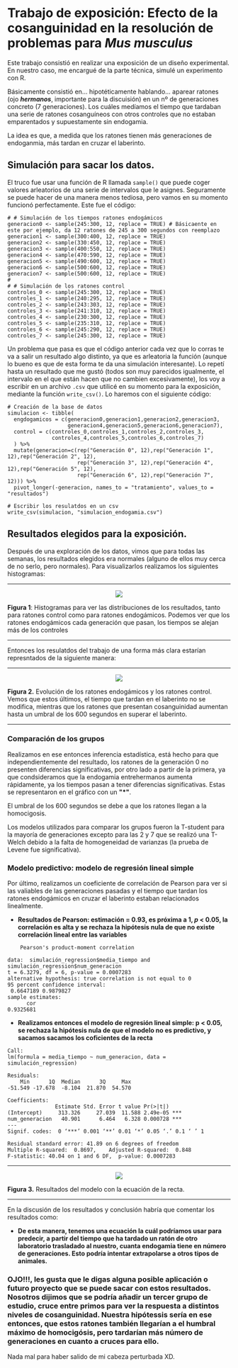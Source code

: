 # Trabajo de exposición: Efecto de la cosanguinidad en la resolución de problemas para *Mus musculus*

Este trabajo consistió en realizar una exposición de un diseño experimental. En nuestro caso, me encargué de la parte técnica, simulé un experimento con R.

Básicamente consistió en... hipotéticamente hablando... aparear ratones (ojo ***hermanos***, importante para la discuisión) en un nº de generaciones concreto (7 generaciones). Los cuáles medíamos el tiempo que tardaban una serie de ratones cosanguíneos con otros controles que no estaban emparentados y supuestamente sin endogamia.

La idea es que, a medida que los ratones tienen más generaciones de endoganmia, más tardan en cruzar el laberinto.


## Simulación para sacar los datos.

El truco fue usar una función de R llamada ```sample()``` que puede coger valores arleatorios de una serie de intervalos que le asignes. Seguramente se puede hacer de una manera menos tediosa, pero vamos en su momento funcionó perfectamente. Este fue el código:

```
# # Simulación de los tiempos ratones endogámicos
generacion0 <- sample(245:300, 12, replace = TRUE) # Básicaente en este por ejemplo, da 12 ratones de 245 a 300 segundos con reemplazo
generacion1 <- sample(300:400, 12, replace = TRUE)
generacion2 <- sample(330:450, 12, replace = TRUE)
generacion3 <- sample(400:550, 12, replace = TRUE)
generacion4 <- sample(470:590, 12, replace = TRUE)
generacion5 <- sample(490:600, 12, replace = TRUE)
generacion6 <- sample(500:600, 12, replace = TRUE)
generacion7 <- sample(500:600, 12, replace = TRUE)
# 
# # Simulación de los ratones control
controles_0 <- sample(245:300, 12, replace = TRUE)
controles_1 <- sample(240:295, 12, replace = TRUE)
controles_2 <- sample(243:303, 12, replace = TRUE)
controles_3 <- sample(241:310, 12, replace = TRUE)
controles_4 <- sample(230:300, 12, replace = TRUE)
controles_5 <- sample(235:310, 12, replace = TRUE)
controles_6 <- sample(245:290, 12, replace = TRUE)
controles_7 <- sample(245:300, 12, replace = TRUE)
```

Un problema que pasa es que el código anterior cada vez que lo corras te va a salir un resultado algo distinto, ya que es arleatoria la función (aunque lo bueno es que de esta forma te da una simulación interesante). Lo repetí hasta un resultado que me gustó (todos son muy parecidos igualmente, el intervalo en el que están hacen que no cambien excesivamente), los voy a escribir en un archivo ```.csv``` que utilicé en su momento para la exposición, mediante la función ```write_csv()```. Lo haremos con el siguiente código:

```
# Creación de la base de datos
simulacion <- tibble(
  engdogamicos = c(generacion0,generacion1,generacion2,generacion3,
                   generacion4,generacion5,generacion6,generacion7),
  control = c(controles_0,controles_1,controles_2,controles_3,
              controles_4,controles_5,controles_6,controles_7)
  ) %>%
  mutate(generacion=c(rep("Generación 0", 12),rep("Generación 1", 12),rep("Generación 2", 12),
                      rep("Generación 3", 12),rep("Generación 4", 12),rep("Generación 5", 12),
                      rep("Generación 6", 12),rep("Generación 7", 12))) %>%
  pivot_longer(-generacion, names_to = "tratamiento", values_to = "resultados")

# Escribir los resulatdos en un csv
write_csv(simulacion, "simulacion_endogamia.csv") 
```

## Resultados elegidos para la exposición.

Después de una exploración de los datos, vimos que para todas las semanas, los resultados elegidos era normales (alguno de ellos muy cerca de no serlo, pero normales). Para visualizarlos realizamos los siguientes histogramas:

---

<p align="center">
<img src="https://github.com/Juankkar/cuarto_carrera/blob/main/FAA/trabajo_exposicion/graficas/histogramas.png">
</p>

**Figura 1**: Histogramas para ver las distribuciones de los resultados, tanto para ratones control como para ratones endogámicos. Podemos ver que los ratones endogámicos cada generación que pasan, los tiempos se alejan más de los controles

---

Entonces los resulatdos del trabajo de una forma más clara estarían represntados de la siguiente manera:

---

<p align="center">
<img src="https://github.com/Juankkar/cuarto_carrera/blob/main/FAA/trabajo_exposicion/graficas/endogamia.png">
</p>

**Figura 2.** Evolución de los ratones endogámicos y los ratones control. Vemos que estos últimos, el tiempo que tardan en el laberinto no se modifica, mientras que los ratones que presentan cosanguinidad aumentan hasta un umbral de los 600 segundos en superar el laberinto.

---
### Comparación de los grupos
Realizamos en ese entonces inferencia estadística, está hecho para que independientemente del resultado, los ratones de la generación 0 no presenten diferencias significativas, por otro lado a partir de la primera, ya que condsideramos que la endogamia entrehermanos aumenta rápidamente, ya los tiempos pasan a tener diferencias significativas. Estas se representaron en el gráfico con un **"*"**.

El umbral de los 600 segundos se debe a que los ratones llegan a la homocigosis.

Los modelos utilizados para comparar los grupos fueron la T-student para la mayoría de generaciones excepto para las 2 y 7 que se realizó una T-Welch debido a la falta de homogeneidad de varianzas (la prueba de Levene fue significativa).

### Modelo predictivo: modelo de regresión lineal simple
Por último, realizamos un coeficiente de correlación de Pearson para ver si las valiables de las generaciones pasadas y el tiempo que tardan los ratones endogámicos en cruzar el laberinto estaban relacionados linealmente.

* **Resultados de Pearson: estimación = 0.93, es próxima a 1, *p* < 0.05, la correlación es alta y se rechaza la hipótesis nula de que no existe correlación lineal entre las variables**

```
	Pearson's product-moment correlation

data:  simulación_regression$media_tiempo and simulación_regression$num_generacion
t = 6.3279, df = 6, p-value = 0.0007283
alternative hypothesis: true correlation is not equal to 0
95 percent confidence interval:
 0.6647189 0.9879827
sample estimates:
      cor 
0.9325681 
```

* **Realizamos entonces el modelo de regresión lineal simple: p < 0.05, se rechaza la hipótesis nula de que el modelo no es predictivo, y sacamos sacamos los coficientes de la recta**

```
Call:
lm(formula = media_tiempo ~ num_generacion, data = simulación_regression)

Residuals:
    Min      1Q  Median      3Q     Max 
-51.549 -17.678  -8.104  21.870  54.570 

Coefficients:
               Estimate Std. Error t value Pr(>|t|)    
(Intercept)     313.326     27.039  11.588 2.49e-05 ***
num_generacion   40.901      6.464   6.328 0.000728 ***
---
Signif. codes:  0 ‘***’ 0.001 ‘**’ 0.01 ‘*’ 0.05 ‘.’ 0.1 ‘ ’ 1

Residual standard error: 41.89 on 6 degrees of freedom
Multiple R-squared:  0.8697,	Adjusted R-squared:  0.848 
F-statistic: 40.04 on 1 and 6 DF,  p-value: 0.0007283
```

---

<p align="center">
<img src="https://github.com/Juankkar/cuarto_carrera/blob/main/FAA/trabajo_exposicion/graficas/Rplot09.png">
</p>

**Figura 3.** Resultados del modelo con la ecuación de la recta.

---

En la discusión de los resultados y conclusión habría que comentar los resultados como:

* **De esta manera, tenemos una ecuación la cuál podríamos usar para predecir, a partir del tiempo que ha tardado un ratón de otro laboratorio trasladado al nuestro, cuanta endogamia tiene en número de generaciones. Esto podría intentar extrapolarse a otros tipos de animales.**

### OJO!!!, les gusta que le digas alguna posible aplicación o futuro proyecto que se puede sacar con estos resultados. Nosotros dijimos que se podría añadir un tercer grupo de estudio, cruce entre primos para ver la respuesta a distintos niveles de cosanguinidad. Nuestra hipótessis sería en ese entonces, que estos ratones también llegarían a el humbral máximo de homocigósis, pero tardarían más número de generaciones en cuanto a cruces para ello.

Nada mal para haber salido de mi cabeza perturbada XD.


